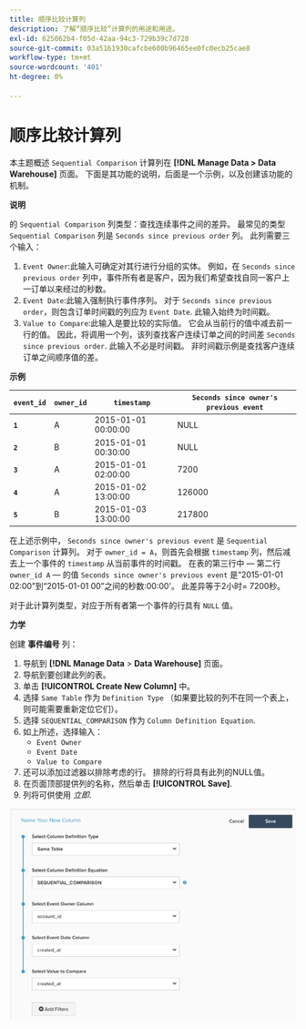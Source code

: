 ```yaml
---
title: 顺序比较计算列
description: 了解“顺序比较”计算列的用途和用途。
exl-id: 625062b4-f05d-42aa-94c3-729b39c7d728
source-git-commit: 03a5161930cafcbe600b96465ee0fc0ecb25cae8
workflow-type: tm+mt
source-wordcount: '401'
ht-degree: 0%

---
```


# 顺序比较计算列

本主题概述 `Sequential Comparison` 计算列在 **[!DNL Manage Data > Data Warehouse]** 页面。 下面是其功能的说明，后面是一个示例，以及创建该功能的机制。

**说明**

的 `Sequential Comparison` 列类型：查找连续事件之间的差异。 最常见的类型 `Sequential Comparison` 列是 `Seconds since previous order` 列。 此列需要三个输入：

1. `Event Owner`:此输入可确定对其行进行分组的实体。 例如，在 `Seconds since previous order` 列中，事件所有者是客户，因为我们希望查找自同一客户上一订单以来经过的秒数。
1. `Event Date`:此输入强制执行事件序列。 对于 `Seconds since previous order`，则包含订单时间戳的列应为 `Event Date`. 此输入始终为时间戳。
1. `Value to Compare`:此输入是要比较的实际值。 它会从当前行的值中减去前一行的值。 因此，将调用一个列，该列查找客户连续订单之间的时间差 `Seconds since previous order`. 此输入不必是时间戳。 非时间戳示例是查找客户连续订单之间顺序值的差。

**示例**

| **`event_id`** | **`owner_id`** | **`timestamp`** | **`Seconds since owner's previous event`** |
|--- |--- |--- |--- |
| **`1`** | A | 2015-01-01 00:00:00 | NULL |
| **`2`** | B | 2015-01-01 00:30:00 | NULL |
| **`3`** | A | 2015-01-01 02:00:00 | 7200 |
| **`4`** | A | 2015-01-02 13:00:00 | 126000 |
| **`5`** | B | 2015-01-03 13:00:00 | 217800 |

在上述示例中， `Seconds since owner's previous event` 是 `Sequential Comparison` 计算列。 对于 `owner_id = A`，则首先会根据 `timestamp` 列，然后减去上一个事件的 `timestamp` 从当前事件的时间戳。 在表的第三行中 — 第二行 `owner_id A`  — 的值 `Seconds since owner's previous event` 是“2015-01-01 02:00”到“2015-01-01 00”之间的秒数:00:00&#39;。 此差异等于2小时= 7200秒。

对于此计算列类型，对应于所有者第一个事件的行具有 `NULL` 值。

**力学**

创建 **事件编号** 列：

1. 导航到 **[!DNL Manage Data** > **Data Warehouse]** 页面。
1. 导航到要创建此列的表。
1. 单击 **[!UICONTROL Create New Column]** 中。
1. 选择 `Same Table` 作为 `Definition Type` （如果要比较的列不在同一个表上，则可能需要重新定位它们）。
1. 选择 `SEQUENTIAL_COMPARISON` 作为 `Column Definition Equation`.
1. 如上所述，选择输入：
   - `Event Owner`
   - `Event Date`
   - `Value to Compare`
1. 还可以添加过滤器以排除考虑的行。 排除的行将具有此列的NULL值。
1. 在页面顶部提供列的名称，然后单击 **[!UICONTROL Save]**.
1. 列将可供使用 *立即*.

![秒](../../assets/SEC_new.png)
